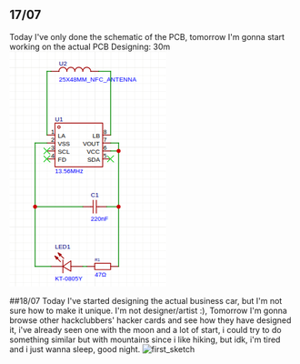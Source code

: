 ## 17/07
Today I've only done the schematic of the PCB, tomorrow I'm gonna start working on the actual PCB
Designing: 30m
![schematic](https://github.com/RayaneGuebre/Hacker-Card/blob/main/schematic.png)

##18/07 
Today I've started designing the actual business car, but I'm not sure how to make it unique. I'm not designer/artist :), Tomorrow I'm gonna browse other hackclubbers' hacker cards and see how they have designed it, i've already seen one with the moon and a lot of start, i could try to do something similar but with mountains since i like hiking, but idk, i'm tired and i just wanna sleep, good night.
![first_sketch](https://hc-cdn.hel1.your-objectstorage.com/s/v3/884c38d59e124a080df2d65c88aeb350e9f7ae02_screenshot_2025-07-19_00.49.56.png)
